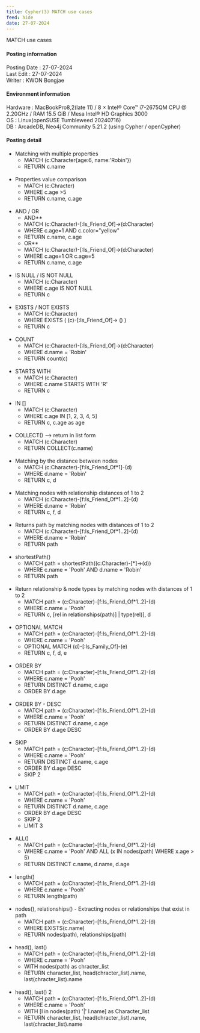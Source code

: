 ```yaml
---
title: Cypher(3) MATCH use cases
feed: hide
date: 27-07-2024
---
```

MATCH use cases

#### Posting information

Posting Date : 27-07-2024  
Last Edit : 27-07-2024  
Writer : KWON Bongjae

#### Environment information

Hardware : MacBookPro8,2(late 11) /  8 × Intel® Core™ i7-2675QM CPU @ 2.20GHz / RAM 15.5 GiB / Mesa Intel® HD Graphics 3000 <br>
OS : Linux(openSUSE Tumbleweed 20240716) <br>
DB : ArcadeDB, Neo4j Community 5.21.2 (using Cypher / openCypher) <br> 

#### Posting detail

- Matching with multiple properties
	- MATCH (c:Character{age:6, name:'Robin'})
	- RETURN c.name
<br><br>
- Properties value comparison
	- MATCH (c:Chracter)
	- WHERE c.age >5
	- RETURN c.name, c.age
<br><br>
- AND / OR
	- AND**
	- MATCH (c:Character)-[:Is_Friend_Of]->(d:Character)
	- WHERE c.age=1 AND c.color="yellow"
	- RETURN c.name, c.age
	- OR**	
	- MATCH (c:Character)-[:Is_Friend_Of]->(d:Character)
	- WHERE c.age=1 OR c.age=5
	- RETURN c.name, c.age
<br><br>
- IS NULL / IS NOT NULL
	- MATCH (c:Character)
	- WHERE c.age IS NOT NULL
	- RETURN c
<br><br>
- EXISTS / NOT EXISTS
	- MATCH (c:Character)
	- WHERE EXISTS ( (c)-[:Is_Friend_Of]-> () )
	- RETURN c
<br><br>
- COUNT
	- MATCH (c:Character)-[:Is_Friend_Of]->(d:Character)
	- WHERE d.name = 'Robin'
	- RETURN count(c)
<br><br>
- STARTS WITH
	- MATCH (c:Character)
	- WHERE c.name STARTS WITH 'R'
	- RETURN c
<br><br>
- IN []
	- MATCH (c:Character)
	- WHERE c.age IN [1, 2, 3, 4, 5]
	- RETURN c, c.age as age
<br><br>
- COLLECT() --> return in list form
	- MATCH (c:Character)
	- RETURN COLLECT(c.name)
<br><br>
- Matching by the distance between nodes
	- MATCH (c:Character)-[f:Is_Friend_Of*1]-(d)
	- WHERE d.name = 'Robin'
	- RETURN c, d
<br><br>
- Matching nodes with relationship distances of 1 to 2
	- MATCH (c:Character)-[f:Is_Friend_Of*1..2]-(d)
	- WHERE d.name = 'Robin'
	- RETURN c, f, d
<br><br>
- Returns path by matching nodes with distances of 1 to 2
	- MATCH (c:Character)-[f:Is_Friend_Of*1..2]-(d)
	- WHERE d.name = 'Robin'
	- RETURN path
<br><br>
- shortestPath()
	- MATCH path = shortestPath((c:Character)-[*]->(d))
	- WHERE c.name = 'Pooh' AND d.name = 'Robin'
	- RETURN path
<br><br>
- Return relationship & node types by matching nodes with distances of 1 to 2
	- MATCH path = (c:Character)-[f:Is_Friend_Of*1..2]-(d)
	- WHERE c.name = 'Pooh'
	- RETURN c, [rel in relationships(path)] | type(rel)], d
<br><br>
- OPTIONAL MATCH
	- MATCH path = (c:Character)-[f:Is_Friend_Of*1..2]-(d)
	- WHERE c.name = 'Pooh'
	- OPTIONAL MATCH (d)-[:Is_Family_Of]-(e)
	- RETURN c, f, d, e
<br><br>
- ORDER BY
	- MATCH path = (c:Character)-[f:Is_Friend_Of*1..2]-(d)
	- WHERE c.name = 'Pooh'
	- RETURN DISTINCT d.name, c.age
	- ORDER BY d.age
<br><br>
- ORDER BY - DESC
	- MATCH path = (c:Character)-[f:Is_Friend_Of*1..2]-(d)
	- WHERE c.name = 'Pooh'
	- RETURN DISTINCT d.name, c.age
	- ORDER BY d.age DESC
<br><br>
- SKIP
	- MATCH path = (c:Character)-[f:Is_Friend_Of*1..2]-(d)
	- WHERE c.name = 'Pooh'
	- RETURN DISTINCT d.name, c.age
	- ORDER BY d.age DESC
	- SKIP 2
<br><br>
- LIMIT
	- MATCH path = (c:Character)-[f:Is_Friend_Of*1..2]-(d)
	- WHERE c.name = 'Pooh'
	- RETURN DISTINCT d.name, c.age
	- ORDER BY d.age DESC
	- SKIP 2
	- LIMIT 3
<br><br>
- ALL()
	- MATCH path = (c:Character)-[f:Is_Friend_Of*1..2]-(d)
	- WHERE c.name = 'Pooh' AND ALL (x IN nodes(path) WHERE x.age > 5)
	- RETURN DISTINCT c.name, d.name, d.age
<br><br>
- length()
	- MATCH path = (c:Character)-[f:Is_Friend_Of*1..2]-(d)
	- WHERE c.name = 'Pooh'
	- RETURN length(path)
<br><br>
- nodes(), relationships() - Extracting nodes or relationships that exist in path
	- MATCH path = (c:Character)-[f:Is_Friend_Of*1..2]-(d)
	- WHERE EXISTS(c.name)
	- RETURN nodes(path), relationships(path)
<br><br>
- head(), last()
	- MATCH path = (c:Character)-[f:Is_Friend_Of*1..2]-(d)
	- WHERE c.name = 'Pooh'
	- WITH nodes(path) as chracter_list
	- RETURN character_list, head(chracter_list).name, last(chracter_list).name
<br><br>
- head(), last() 2
	- MATCH path = (c:Character)-[f:Is_Friend_Of*1..2]-(d)
	- WHERE c.name = 'Pooh'
	- WITH [l in nodes(path) '|' l.name] as Character_list
	- RETURN character_list, head(chracter_list).name, last(chracter_list).name
<br><br>
